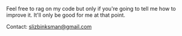Feel free to rag on my code but only if you're going to tell me how to improve it. It'll only be good for me at that point.

Contact: slizbinksman@gmail.com
